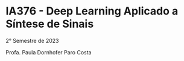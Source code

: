 # IA376 - Deep Learning Aplicado a Síntese de Sinais

2° Semestre de 2023

Profa. Paula Dornhofer Paro Costa